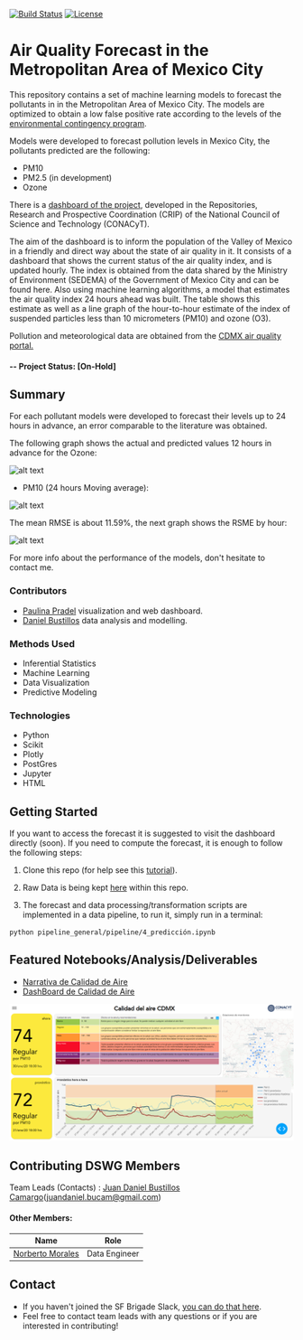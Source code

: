 [![Build Status](https://travis-ci.com/DanielBustillos/Pronostico-contaminacion-CDMX.svg?branch=master)](https://travis-ci.com/DanielBustillos/Pronostico-contaminacion-CDMX)
[![License](https://img.shields.io/pypi/l/pandas.svg)](https://github.com/pandas-dev/pandas/blob/master/LICENSE)
# Air Quality Forecast in the Metropolitan Area of   Mexico City

This repository contains a set of machine learning models to forecast the pollutants in in the Metropolitan Area of   Mexico City. The models are optimized to obtain a low false positive rate according to the levels of the [environmental contingency program](http://www.aire.cdmx.gob.mx/default.php).



Models were developed to forecast pollution levels in Mexico City, the pollutants predicted are the following:

  - PM10
  - PM2.5 (in development)
  - Ozone

  There is a [dashboard of the project](https://github.com/paupradel/calidad_aire_cdmx), developed in the Repositories, Research and Prospective Coordination (CRIP) of the National Council of Science and Technology (CONACyT).

  The aim of the dashboard is to inform the population of the Valley of Mexico in a friendly and direct way about the state of air quality in it. It consists of a dashboard that shows the current status of the air quality index, and is updated hourly. The index is obtained from the data shared by the Ministry of Environment (SEDEMA) of the Government of Mexico City and can be found here. Also using machine learning algorithms, a model that estimates the air quality index 24 hours ahead was built. The table shows this estimate as well as a line graph of the hour-to-hour estimate of the index of suspended particles less than 10 micrometers (PM10) and ozone (O3).


Pollution and meteorological data are obtained from the [CDMX air quality portal.](http://www.aire.cdmx.gob.mx/default.php)


#### -- Project Status: [On-Hold]

## Summary

For each pollutant models were developed to forecast their levels up to 24 hours in advance, an error comparable to the literature was obtained.

The following graph shows the actual and predicted values ​​12 hours in advance for the Ozone:

![alt text](https://github.com/DanielBustillos/Pronostico-contaminacion-CDMX/blob/master/assets/o3_comparacion_02-07-2019%2012:38_.png?raw=true)

- PM10 (24 hours Moving average):

![alt text](https://github.com/DanielBustillos/Pronostico-contaminacion-CDMX/blob/master/assets/o3_comparacion.png?raw=true)

The mean RMSE is about 11.59%, the next graph shows the RSME by hour:

![alt text](https://github.com/DanielBustillos/Pronostico-contaminacion-CDMX/blob/master/assets/scores.png?raw=true)

 For more info about the performance of the models, don't hesitate to contact me.


### Contributors

* [Paulina Pradel](https://github.com/paupradel) visualization and web dashboard.
* [Daniel Bustillos](https://github.com/DanielBustillos) data analysis and modelling.


### Methods Used
* Inferential Statistics
* Machine Learning
* Data Visualization
* Predictive Modeling

### Technologies
* Python
* Scikit
* Plotly
* PostGres
* Jupyter
* HTML

## Getting Started

If you want to access the forecast it is suggested to visit the dashboard directly (soon). If you need to compute the forecast, it is enough to follow the following steps:

1. Clone this repo (for help see this [tutorial](https://help.github.com/articles/cloning-a-repository/)).
2. Raw Data is being kept [here](https://github.com/DanielBustillos/Pronostico-contaminacion-CDMX/tree/master/datasets/por_hora) within this repo.


3. The forecast and data processing/transformation scripts are implemented in a data pipeline, to run it, simply run in a terminal:
  ```
  python pipeline_general/pipeline/4_predicción.ipynb
  ```

## Featured Notebooks/Analysis/Deliverables
* [Narrativa de Calidad de Aire](https://github.com/paupradel/airecdmx_narrativa)
* [DashBoard de Calidad de Aire](https://github.com/paupradel/calidad_aire_cdmx)

![tablero de calidad del aire](assets/tablero_scr.png)


## Contributing DSWG Members

Team Leads (Contacts) : [Juan Daniel Bustillos Camargo](https://github.com/DanielBustillos)(juandaniel.bucam@gmail.com)

#### Other Members:


|Name     |  Role   |
|---------|-----------------|
|[Norberto Morales](https://github.com/DanielBustillos)| Data Engineer |

## Contact
* If you haven't joined the SF Brigade Slack, [you can do that here](http://c4sf.me/slack).  
* Feel free to contact team leads with any questions or if you are interested in contributing!
